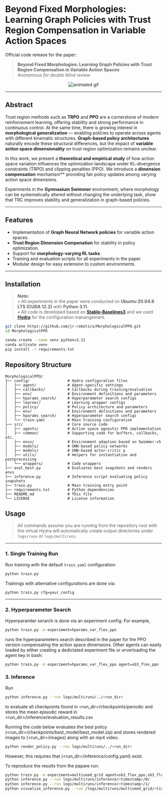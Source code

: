 # Beyond Fixed Morphologies: Learning Graph Policies with Trust Region Compensation in Variable Action Spaces

Official code release for the paper:

> **Beyond Fixed Morphologies: Learning Graph Policies with Trust Region Compensation in Variable Action Spaces**  
> *Anonymous for double blind review*  


<p align="center">
  <img src="animation.gif" alt="animated gif">
</p>

---

## Abstract

Trust region methods such as **TRPO** and **PPO** are a cornerstone of modern reinforcement learning, offering stability and strong performance in continuous control. At the same time, there is growing interest in **morphological generalization** — enabling policies to operate across agents with different kinematic structures. **Graph-based policy architectures** naturally encode these structural differences, but the impact of **variable action space dimensionality** on trust region optimization remains unclear.

In this work, we present a **theoretical and empirical study** of how action space variation influences the optimization landscape under KL-divergence constraints (TRPO) and clipping penalties (PPO). We introduce a **dimension compensation**
mechanism** providing fair policy updates among varying action space dimensions.

Experiments in the **Gymnasium Swimmer** environment, where morphology can be systematically altered without changing the underlying task, show that TRC improves stability and generalization in graph-based policies.

---

## Features

- Implementation of **Graph Neural Network policies** for variable action spaces.
- **Trust Region Dimension Compenation** for stability in policy optimization.
- Support for **morphology-varying RL tasks**.
- Training and evaluation scripts for all experiments in the paper.
- Modular design for easy extension to custom environments.

---


## Installation

> **Note:**  
> • All experiments in the paper were conducted on **Ubuntu 20.04.6 LTS (CUDA 12.2)** with **Python 3.11**.  
> • All code is developed based on **[Stable-Baselines3](https://github.com/DLR-RM/stable-baselines3)** and we used **[Hydra](https://hydra.cc/)** for the configuration manangement.

   ```bash
   git clone https://github.com/jr-robotics/MorphologicalPPO.git
   cd MorphologicalPPO

   conda create --name venv python=3.11
   conda activate venv
   pip install -r requirements.txt
   ```


## Repository Structure

    MorphologicalPPO/
    ├── config/                 # Hydra configuration files
    │   ├── agent/              # Agent-specific settings
    │   ├── callbacks/          # Callbacks during training/evaluation
    │   ├── env/                # Environment definitions and parameters
    │   ├── hparams_search/     # Hyperparameter search configs
    │   ├── learner/            # Learning wrapper configs
    │   ├── policy/             # Policy architecture and parameters
    │   ├── env/                # Environment definitions and parameters
    │   ├── hparams_search/     # Hyperparameter search configs
    │   └── train.yaml          # Main training configuration
    ├── src/                    # Core source code
    │   ├── agents/             # Action space agnostic PPO implementation
    │   ├── common/             # Supporting code for buffers, callbacks, etc.
    │   ├── envs/               # Environment adaption based on Swimmer-v5
    │   ├── models/             # GNN-based policy networks
    │   ├── models/             # GNN-based actor-critic p
    │   ├── utils/              # Helpers for instantiation and postprocessing
    │   └── wrappers/           # Code wrappers 
    ├── eval_best.py            # Evaluates best snapshots and renders envs
    ├── inference.py            # Inference script evaluating policy snapshots
    ├── train.py                # Main training entry point
    ├── requirements.txt        # Python dependencies
    ├── README.md               # This file
    └── LICENSE                 # License information


## Usage

> All commands assume you are running from the repository root with the virtual 
> Hydra will automatically create output directories under `logs/runs` or `logs/multiruns`.
---

### 1. Single Training Run

Run training with the default `train.yaml` configuration:
```bash
python train.py
```

Trainings with alternative configurations are done via:
```bash
python train.py cfg=your_config
```

---

### 2. Hyperparameter Search
Hyperparamter serarch is done via an experiment config. For example,
 
```bash
python train.py -m experiment=hparams_var_flex_ppo
```
runs the hyperparameters search described in the paper for the PPO version compensating the action space dimensions. Other agents can easily loaded by either creating a dedictated experiment file or orverloading the agent key in bash:
```bash
python train.py -m experiment=hparams_var_flex_ppo agent=sb3_flex_ppo
```

### 3. Inference

Run 
```bash
python inference.py --run logs/multiruns/../<run_dir>
```
to evaluate all checkpoints found in <run_dir>/checkpoints/periodic and stores the mean episodic reward in <run_dir>/inference/evaluation_results.csv

Running the code below evaluates the best policy (<run_dir>/checkpoints/best_model/best_model.zip) and stores rendered images to (<run_dir>/images) along with an mp4 video.
```bash
python render_policy.py --run logs/multiruns/../<run_dir>
```
However, this requires that (<run_dir>/inference/config.yaml) exist.

To reproduce the results from the papare run:
```bash
python train.py -m experiment=multiseed_grid agent=sb3_flex_ppo,sb3_flex_varppo # vary seeds
python inference.py --run logs/multiruns/inference/<timestamp>/0/               # inference agent 1
python inference.py --run logs/multiruns/inference/<timestamp>/1/               # inference agent 2
python visualize_inference.py --run /logs/multiruns/multiseed_grid/<timestamp>  # evaluates and plots
```